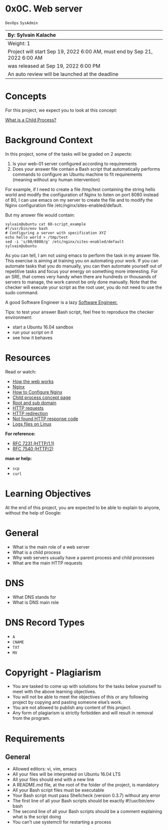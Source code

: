 # 0x0C. Web server
`DevOps` `SysAdmin`

|By: Sylvain Kalache|
|:--|
|Weight: 1|
|Project will start Sep 19, 2022 6:00 AM, must end by Sep 21, 2022 6:00 AM|
|was released at Sep 19, 2022 6:00 PM|
|An auto review will be launched at the deadline|

# Concepts
For this project, we expect you to look at this concept:

[What is a Child Process?](https://alx-intranet.hbtn.io/concepts/110)


# Background Context


In this project, some of the tasks will be graded on 2 aspects:

1. Is your web-01 server configured according to requirements
1. Does your answer file contain a Bash script that automatically performs commands to configure an Ubuntu machine to fit requirements (meaning without any human intervention)

For example, if I need to create a file /tmp/test containing the string hello world and modify the configuration of Nginx to listen on port 8080 instead of 80, I can use emacs on my server to create the file and to modify the Nginx configuration file /etc/nginx/sites-enabled/default.

But my answer file would contain:
```
sylvain@ubuntu cat 88-script_example
#!/usr/bin/env bash
# Configuring a server with specification XYZ
echo hello world > /tmp/test
sed -i 's/80/8080/g' /etc/nginx/sites-enabled/default
sylvain@ubuntu
```
As you can tell, I am not using emacs to perform the task in my answer file. This exercise is aiming at training you on automating your work. If you can automate tasks that you do manually, you can then automate yourself out of repetitive tasks and focus your energy on something more interesting. For an SRE, that comes very handy when there are hundreds or thousands of servers to manage, the work cannot be only done manually. Note that the checker will execute your script as the root user, you do not need to use the sudo command.

A good Software Engineer is a lazy [Software Engineer.](https://www.techwell.com/techwell-insights/2013/12/why-best-programmers-are-lazy-and-act-dumb)

Tips: to test your answer Bash script, feel free to reproduce the checker environment:

- start a Ubuntu 16.04 sandbox
- run your script on it
- see how it behaves

# Resources
Read or watch:

- [How the web works](https://developer.mozilla.org/en-US/docs/Learn/Getting_started_with_the_web/How_the_Web_works)
- [Nginx](https://en.wikipedia.org/wiki/Nginx)
- [How to Configure Nginx](https://www.digitalocean.com/community/tutorials/how-to-set-up-nginx-server-blocks-virtual-hosts-on-ubuntu-16-04)
- [Child process concept page](https://alx-intranet.hbtn.io/concepts/110)
- [Root and sub domain](https://landingi.com/help/domains-vs-subdomains/)
- [HTTP requests](https://www.tutorialspoint.com/http/http_methods.htm)
- [HTTP redirection](https://moz.com/learn/seo/redirection)
- [Not found HTTP response code](https://en.wikipedia.org/wiki/HTTP_404)
- [Logs files on Linux](https://www.cyberciti.biz/faq/ubuntu-linux-gnome-system-log-viewer/)

**For reference:**

- [RFC 7231 (HTTP/1.1)](https://datatracker.ietf.org/doc/html/rfc723)
- [RFC 7540 (HTTP/2)](https://datatracker.ietf.org/doc/html/rfc7540)

**man or help:**

- `scp`
- `curl`

# Learning Objectives
At the end of this project, you are expected to be able to explain to anyone, without the help of Google:

# General

- What is the main role of a web server
- What is a child process
- Why web servers usually have a parent process and child processes
- What are the main HTTP requests
# DNS
- What DNS stands for
- What is DNS main role
# DNS Record Types
- `A`
- `CNAME`
- `TXT`
- `MX`

# Copyright - Plagiarism
- You are tasked to come up with solutions for the tasks below yourself to meet with the above learning objectives.
- You will not be able to meet the objectives of this or any following project by copying and pasting someone else’s work.
- You are not allowed to publish any content of this project.
- Any form of plagiarism is strictly forbidden and will result in removal from the program.

# Requirements

## General

- Allowed editors: vi, vim, emacs
- All your files will be interpreted on Ubuntu 16.04 LTS
- All your files should end with a new line
- A README.md file, at the root of the folder of the project, is mandatory
- All your Bash script files must be executable
- Your Bash script must pass Shellcheck (version 0.3.7) without any error
- The first line of all your Bash scripts should be exactly #!/usr/bin/env bash
- The second line of all your Bash scripts should be a comment explaining what is the script doing
- You can’t use systemctl for restarting a process
